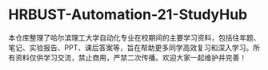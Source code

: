 # HRBUST-Automation-21-StudyHub
本仓库整理了哈尔滨理工大学自动化专业在校期间的主要学习资料，包括往年题、笔记、实验报告、PPT、课后答案等，旨在帮助更多同学高效复习和深入学习。所有资料仅供学习交流，禁止商用，严禁二次传播。欢迎大家一起维护并完善！
